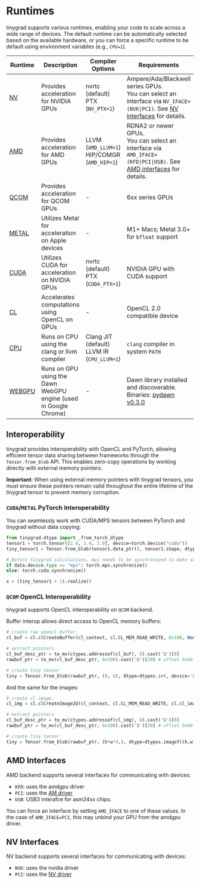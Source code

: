 # Runtimes

tinygrad supports various runtimes, enabling your code to scale across a wide range of devices. The default runtime can be automatically selected based on the available hardware, or you can force a specific runtime to be default using environment variables (e.g., `CPU=1`).

| Runtime | Description | Compiler Options | Requirements |
|---------|-------------|------------------|--------------|
| [NV](https://github.com/tinygrad/tinygrad/tree/master/tinygrad/runtime/ops_nv.py) | Provides acceleration for NVIDIA GPUs | nvrtc (default)<br>PTX (`NV_PTX=1`) | Ampere/Ada/Blackwell series GPUs.<br>You can select an interface via `NV_IFACE=(NVK\|PCI)`. See [NV interfaces](#nv-interfaces) for details. |
| [AMD](https://github.com/tinygrad/tinygrad/tree/master/tinygrad/runtime/ops_amd.py) | Provides acceleration for AMD GPUs | LLVM (`AMD_LLVM=1`)<br>HIP/COMGR (`AMD_HIP=1`) | RDNA2 or newer GPUs.<br>You can select an interface via `AMD_IFACE=(KFD\|PCI\|USB)`. See [AMD interfaces](#amd-interfaces) for details. |
| [QCOM](https://github.com/tinygrad/tinygrad/tree/master/tinygrad/runtime/ops_qcom.py) | Provides acceleration for QCOM GPUs | - | 6xx series GPUs |
| [METAL](https://github.com/tinygrad/tinygrad/tree/master/tinygrad/runtime/ops_metal.py) | Utilizes Metal for acceleration on Apple devices | - | M1+ Macs; Metal 3.0+ for `bfloat` support |
| [CUDA](https://github.com/tinygrad/tinygrad/tree/master/tinygrad/runtime/ops_cuda.py) | Utilizes CUDA for acceleration on NVIDIA GPUs | nvrtc (default)<br> PTX (`CUDA_PTX=1`) | NVIDIA GPU with CUDA support |
| [CL](https://github.com/tinygrad/tinygrad/tree/master/tinygrad/runtime/ops_cl.py) | Accelerates computations using OpenCL on GPUs | - | OpenCL 2.0 compatible device |
| [CPU](https://github.com/tinygrad/tinygrad/tree/master/tinygrad/runtime/ops_cpu.py) | Runs on CPU using the clang or llvm compiler | Clang JIT (default)<br>LLVM IR (`CPU_LLVM=1`) | `clang` compiler in system `PATH` |
| [WEBGPU](https://github.com/tinygrad/tinygrad/tree/master/tinygrad/runtime/ops_webgpu.py) | Runs on GPU using the Dawn WebGPU engine (used in Google Chrome) | - | Dawn library installed and discoverable. Binaries: [pydawn v0.3.0](https://github.com/wpmed92/pydawn/releases/tag/v0.3.0) |


## Interoperability

tinygrad provides interoperability with OpenCL and PyTorch, allowing efficient tensor data sharing between frameworks through the `Tensor.from_blob` API. This enables zero-copy operations by working directly with external memory pointers.

**Important**: When using external memory pointers with tinygrad tensors, you must ensure these pointers remain valid throughout the entire lifetime of the tinygrad tensor to prevent memory corruption.

### `CUDA`/`METAL` PyTorch Interoperability

You can seamlessly work with CUDA/MPS tensors between PyTorch and tinygrad without data copying:
```python
from tinygrad.dtype import _from_torch_dtype
tensor1 = torch.tensor([1.0, 2.0, 3.0], device=torch.device("cuda"))
tiny_tensor1 = Tensor.from_blob(tensor1.data_ptr(), tensor1.shape, dtype=_from_torch_dtype(tensor1.dtype), device='CUDA')

# Before tinygrad calculations, mps needs to be synchronized to make sure data is valid.
if data.device.type == "mps": torch.mps.synchronize()
else: torch.cuda.synchronize()

x = (tiny_tensor1 + 1).realize()
```

### `QCOM` OpenCL Interoperability

tinygrad supports OpenCL interoperability on `QCOM` backend.

Buffer interop allows direct access to OpenCL memory buffers:
```python
# create raw opencl buffer.
cl_buf = cl.clCreateBuffer(cl_context, cl.CL_MEM_READ_WRITE, 0x100, None, status := ctypes.c_int32())

# extract pointers
cl_buf_desc_ptr = to_mv(ctypes.addressof(cl_buf), 8).cast('Q')[0]
rawbuf_ptr = to_mv(cl_buf_desc_ptr, 0x100).cast('Q')[20] # offset 0xA0 is a raw gpu pointer.

# create tiny tensor
tiny = Tensor.from_blob(rawbuf_ptr, (8, 8), dtype=dtypes.int, device='QCOM')
```

And the same for the images:
```python
# create cl image.
cl_img = cl.clCreateImage2D(cl_context, cl.CL_MEM_READ_WRITE, cl.cl_image_format(cl.CL_RGBA, cl.CL_FLOAT), w, h, 0, None, status := ctypes.c_int32())

# extract pointers
cl_buf_desc_ptr = to_mv(ctypes.addressof(cl_img), 8).cast('Q')[0]
rawbuf_ptr = to_mv(cl_buf_desc_ptr, 0x100).cast('Q')[20] # offset 0xA0 is a raw gpu pointer.

# create tiny tensor
tiny = Tensor.from_blob(rawbuf_ptr, (h*w*4,), dtype=dtypes.imagef((h,w)), device='QCOM')
```

## AMD Interfaces
AMD backend supports several interfaces for communicating with devices:

* `KFD`: uses the amdgpu driver
* `PCI`: uses the [AM driver](developer/am.md)
* `USB`: USB3 interafce for asm24xx chips.

You can force an interface by setting `AMD_IFACE` to one of these values. In the case of `AMD_IFACE=PCI`, this may unbind your GPU from the amdgpu driver.

## NV Interfaces
NV backend supports several interfaces for communicating with devices:

* `NVK`: uses the nvidia driver
* `PCI`: uses the [NV driver](https://github.com/tinygrad/tinygrad/tree/master/tinygrad/runtime/support/nv/nvdev.py)
